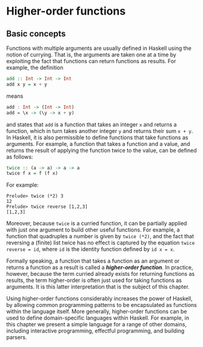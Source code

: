 # Higher-order functions
## Basic concepts
Functions with multiple arguments are usually defined in Haskell using the notion of currying. That is, the arguments are taken one at a time by exploiting the fact that functions can return functions as results. For example, the definition
```Haskell
add :: Int -> Int -> Int
add x y = x + y
```
means
```Haskell
add : Int -> (Int -> Int)
add = \x -> (\y -> x + y)
```
and states that `add` is a function that takes an integer `x` and returns a function, which in turn takes another integer `y` and returns their sum `x + y`. In Haskell, it is also permissible to define functions that take functions as arguments. For example, a function that takes a function and a value, and returns the result of applying the function twice to the value, can be defined as follows:
```Haskell
twice :: (a -> a) -> a -> a
twice f x = f (f x)
```
For example:
```Shell
Prelude> twice (*2) 3
12
Prelude> twice reverse [1,2,3]
[1,2,3]
```
Moreover, because `twice` is a curried function, it can be partially applied with just one argument to build other useful functions. For example, a function that quadruples a number is given by `twice (*2)`, and the fact that reversing a (finite) list twice has no effect is captured by the equation `twice reverse = id`, where `id` is the identity function defined by `id x = x`.

Formally speaking, a function that takes a function as an argument or returns a function as a result is called a ***higher-order function***. In practice, however, because the term curried already exists for returning functions as results, the term higher-order is often just used for taking functions as arguments. It is this latter interpretation that is the subject of this chapter.

Using higher-order functions considerably increases the power of Haskell, by allowing common programming patterns to be encapsulated as functions within the language itself. More generally, higher-order functions can be used to define domain-specific languages within Haskell. For example, in this chapter we present a simple language for a range of other domains, including interactive programming, effectful programming, and building parsers.
